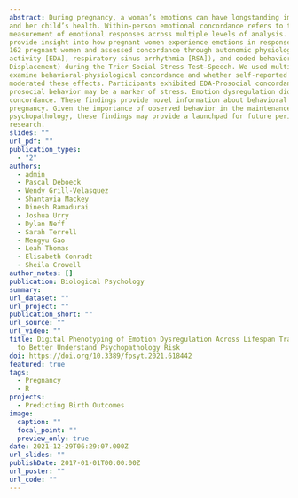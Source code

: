 ```yaml
---
abstract: During pregnancy, a woman’s emotions can have longstanding implications for both her own
and her child’s health. Within-person emotional concordance refers to the simultaneous
measurement of emotional responses across multiple levels of analysis. This method may
provide insight into how pregnant women experience emotions in response to stress. We enrolled
162 pregnant women and assessed concordance through autonomic physiology (electrodermal
activity [EDA], respiratory sinus arrhythmia [RSA]), and coded behavior (Prosocial, Flight,
Displacement) during the Trier Social Stress Test–Speech. We used multilevel models to
examine behavioral-physiological concordance and whether self-reported emotion dysregulation
moderated these effects. Participants exhibited EDA-Prosocial concordance, suggesting that
prosocial behavior may be a marker of stress. Emotion dysregulation did not moderate
concordance. These findings provide novel information about behavioral coping to stress in
pregnancy. Given the importance of observed behavior in the maintenance and treatment of
psychopathology, these findings may provide a launchpad for future perinatal intervention
research.
slides: ""
url_pdf: ""
publication_types:
  - "2"
authors:
  - admin
  - Pascal Deboeck
  - Wendy Grill-Velasquez
  - Shantavia Mackey
  - Dinesh Ramadurai
  - Joshua Urry
  - Dylan Neff
  - Sarah Terrell
  - Mengyu Gao
  - Leah Thomas
  - Elisabeth Conradt
  - Sheila Crowell
author_notes: []
publication: Biological Psychology
summary: 
url_dataset: ""
url_project: ""
publication_short: ""
url_source: ""
url_video: ""
title: Digital Phenotyping of Emotion Dysregulation Across Lifespan Transitions
  to Better Understand Psychopathology Risk
doi: https://doi.org/10.3389/fpsyt.2021.618442
featured: true
tags:
  - Pregnancy
  - R
projects:
  - Predicting Birth Outcomes
image:
  caption: ""
  focal_point: ""
  preview_only: true
date: 2021-12-29T06:29:07.000Z
url_slides: ""
publishDate: 2017-01-01T00:00:00Z
url_poster: ""
url_code: ""
---
```

